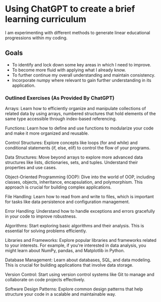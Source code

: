 # Using ChatGPT to create a brief learning curriculum

I am experimenting with different methods to generate linear educational progressions within my coding.

## Goals

- To identify and lock down some key areas in which I need to improve.
- To become more fluid with applying what I already know.
- To further continue my overall understanding and maintain consistency.
- Incorporate numpy where relevant to gain further understanding in its application.

### Outlined Exercises (As Provided By ChatGPT)

Arrays: Learn how to efficiently organize and manipulate collections of related data by using arrays, numbered structures that hold elements of the same type accessible through index-based referencing.

Functions: Learn how to define and use functions to modularize your code and make it more organized and reusable.

Control Structures: Explore concepts like loops (for and while) and conditional statements (if, else, elif) to control the flow of your programs.

Data Structures: Move beyond arrays to explore more advanced data structures like lists, dictionaries, sets, and tuples. Understand their properties and use cases.

Object-Oriented Programming (OOP): Dive into the world of OOP, including classes, objects, inheritance, encapsulation, and polymorphism. This approach is crucial for building complex applications.

File Handling: Learn how to read from and write to files, which is important for tasks like data persistence and configuration management.

Error Handling: Understand how to handle exceptions and errors gracefully in your code to improve robustness.

Algorithms: Start exploring basic algorithms and their analysis. This is essential for solving problems efficiently.

Libraries and Frameworks: Explore popular libraries and frameworks related to your interests. For example, if you're interested in data analysis, you might learn about NumPy, pandas, and Matplotlib in Python.

Database Management: Learn about databases, SQL, and data modeling. This is crucial for building applications that involve data storage.

Version Control: Start using version control systems like Git to manage and collaborate on code projects effectively.

Software Design Patterns: Explore common design patterns that help structure your code in a scalable and maintainable way.